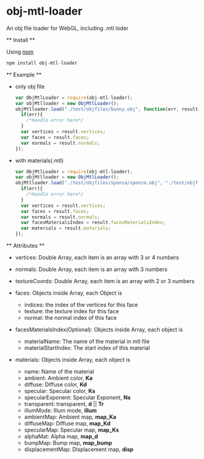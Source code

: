 # obj-mtl-loader

An obj file loader for WebGL, including .mtl loder

** Install **

Using [npm](https://www.npmjs.com/)

```javascript
npm install obj-mtl-loader
```

** Example **

* only obj file
  ```javascript
  var ObjMtlLoader = require(obj-mtl-loader);
  var objMtlloader = new ObjMtlLoader();
  objMtlloader.load("./test/objfiles/bunny.obj", function(err, result) {
    if(err){
      /*Handle error here*/
    }
    var vertices = result.vertices;
    var faces = result.faces;
    var normals = result.normals;
  });
  ```

* with materials(.mtl)

  ```javascript
  var ObjMtlLoader = require(obj-mtl-loader);
  var objMtlloader = new ObjMtlLoader();
  objMtlloader.load("./test/objfiles/sponza/sponza.obj", "./test/objfiles/sponza/sponza.mtl", function(err, result) {
    if(err){
      /*Handle error here*/
    }
    var vertices = result.vertices;
    var faces = result.faces;
    var normals = result.normals;
    var facesMaterialsIndex = result.facesMaterialsIndex;
    var materials = result.materials;
  });
  ```



** Attributes **


* vertices: Double Array, each item is an array with 3 or 4 numbers
* normals: Double Array, each item is an array with 3 numbers
* textureCoords: Double Array, each item is an array with 2 or 3 numbers
* faces: Objects inside Array, each Object is

  * indices: the index of the vertices for this face
  * texture: the texture index for this face
  * normal: the normal index of this face

* facesMaterialsIndex(Optional): Objects inside Array, each object is
  * materialName: The name of the material in mtl file
  * materialStartIndex: The start index of this material


* materials: Objects inside Array, each object is
  * name: Name of the material
  * ambient: Ambient color, **Ka**
  * diffuse: Diffuse color, **Kd**
  * specular: Specular color, **Ks**
  * specularExponent: Specular Exponent, **Ns**
  * transparent: transparent, **d** || **Tr**
  * illumMode: Illum mode, **illum**
  * ambientMap: Ambient map, **map_Ka**
  * diffuseMap: Diffuse map, **map_Kd**
  * specularMap: Specular map, **map_Ks**
  * alphaMat: Alpha map, **map_d**
  * bumpMap: Bump map, **map_bump**
  * displacementMap: Displacement map, **disp**
